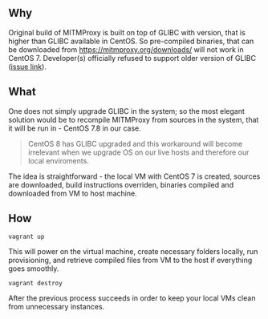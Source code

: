 ## Why

Original build of MITMProxy is built on top of GLIBC with version, that is higher than GLIBC available in CentOS. So pre-compiled binaries, that can be downloaded from https://mitmproxy.org/downloads/ will not work in CentOS 7. Developer(s) officially refused to support older version of GLIBC ([issue link](https://github.com/mitmproxy/mitmproxy/issues/3533#issuecomment-640811676)).

## What

One does not simply upgrade GLIBC in the system; so the most elegant solution would be to recompile MITMProxy from sources in the system, that it will be run in - CentOS 7.8 in our case.

> CentOS 8 has GLIBC upgraded and this workaround will become irrelevant when we upgrade OS on our live hosts and therefore our local enviroments.

The idea is straightforward - the local VM with CentOS 7 is created, sources are downloaded, build instructions overriden, binaries compiled and downloaded from VM to host machine.

## How

```
vagrant up
```
This will power on the virtual machine, create necessary folders locally, run provisioning, and retrieve compiled files from VM to the host if everything goes smoothly.

```
vagrant destroy
```
After the previous process succeeds in order to keep your local VMs clean from unnecessary instances.
